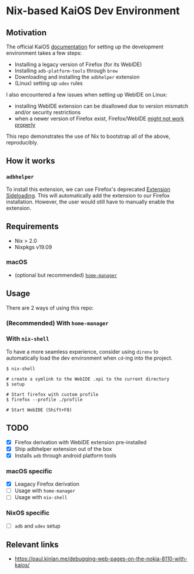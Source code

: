 Nix-based KaiOS Dev Environment
=====================

## Motivation

The official KaiOS [documentation](https://developer.kaiostech.com/getting-started/env-setup/os-env-setup)
for setting up the development environment takes a few steps:
- Installing a legacy version of Firefox (for its WebIDE)
- Installing `adb-platform-tools` through `brew`
- Downloading and installing the `adbhelper` extension
- (Linux) setting up `udev` rules

I also encountered a few issues when setting up WebIDE on Linux:
- installing WebIDE extension can be disallowed due to version mismatch and/or security restrictions
- when a newer version of Firefox exist, Firefox/WebIDE [might not work properly](https://developer.mozilla.org/en-US/docs/Archive/WebIDE/Troubleshooting#Unable_to_load_project_list)

This repo demonstrates the use of Nix to bootstrap all of the above,
reproducibly.

## How it works

### `adbhelper`

To install this extension, we can use Firefox's deprecated [Extension Sideloading](https://extensionworkshop.com/documentation/publish/distribute-sideloading/).
This will automatically add the extension to our Firefox installation. However, the user would still have to manually enable the extension.

## Requirements
- Nix > 2.0
- Nixpkgs v19.09

### macOS
- (optional but recommended) [`home-manager`](https://github.com/rycee/home-manager/)


## Usage

There are 2 ways of using this repo:

### (Recommended) With `home-manager`


### With `nix-shell`

To have a more seamless experience, consider using `direnv` to automatically load the dev environment when `cd`-ing into the project.

```
$ nix-shell

# create a symlink to the WebIDE .xpi to the current directory
$ setup

# Start firefox with custom profile
$ firefox --profile ./profile 

# Start WebIDE (Shift+F8)
```

## TODO

- [x] Firefox derivation with WebIDE extension pre-installed
- [x] Ship adbhelper extension out of the box
- [x] Installs `adb` through android platform tools

### macOS specific

- [x] Leagacy Firefox derivation
- [ ] Usage with `home-manager`
- [ ] Usage with `nix-shell`

### NixOS specific

- [ ] `adb` and `udev` setup


## Relevant links

- https://paul.kinlan.me/debugging-web-pages-on-the-nokia-8110-with-kaios/
